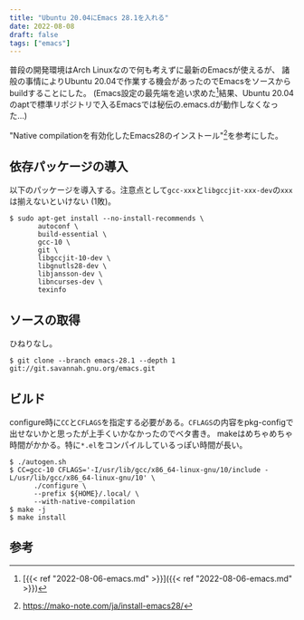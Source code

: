 ```yaml
---
title: "Ubuntu 20.04にEmacs 28.1を入れる"
date: 2022-08-08
draft: false
tags: ["emacs"]
---
```


普段の開発環境はArch Linuxなので何も考えずに最新のEmacsが使えるが、
諸般の事情によりUbuntu 20.04で作業する機会があったのでEmacsをソースからbuildすることにした。
(Emacs設定の最先端を追い求めた[^emacs-2022-summer]結果、Ubuntu 20.04のaptで標準リポジトリで入るEmacsでは秘伝の.emacs.dが動作しなくなった…)

"Native compilationを有効化したEmacs28のインストール"[^mako-note]を参考にした。

## 依存パッケージの導入

以下のパッケージを導入する。注意点として`gcc-xxx`と`libgccjit-xxx-dev`の`xxx`は揃えないといけない (1敗)。
```shell
$ sudo apt-get install --no-install-recommends \
       autoconf \
       build-essential \
       gcc-10 \
       git \
       libgccjit-10-dev \
       libgnutls28-dev \
       libjansson-dev \
       libncurses-dev \
       texinfo
```

## ソースの取得

ひねりなし。
```shell
$ git clone --branch emacs-28.1 --depth 1 git://git.savannah.gnu.org/emacs.git
```

## ビルド
configure時に`CC`と`CFLAGS`を指定する必要がある。`CFLAGS`の内容をpkg-configで出せないかと思ったが上手くいかなかったのでベタ書き。
makeはめちゃめちゃ時間がかかる。特に`*.el`をコンパイルしているっぽい時間が長い。
```shell
$ ./autogen.sh
$ CC=gcc-10 CFLAGS='-I/usr/lib/gcc/x86_64-linux-gnu/10/include -L/usr/lib/gcc/x86_64-linux-gnu/10' \
      ./configure \
      --prefix ${HOME}/.local/ \
      --with-native-compilation
$ make -j
$ make install
```

## 参考
[^emacs-2022-summer]: [{{< ref "2022-08-06-emacs.md" >}}]({{< ref "2022-08-06-emacs.md" >}})
[^mako-note]: https://mako-note.com/ja/install-emacs28/
